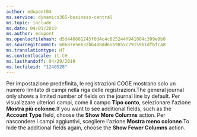 ```yaml
---
author: edupont04
ms.service: dynamics365-business-central
ms.topic: include
ms.date: 04/01/2019
ms.author: edupont
ms.openlocfilehash: d5d446601245f0d4c4c825244f941084c399e0b0
ms.sourcegitcommit: 60b87e5eb32bb408dd65b9855c29159b1dfbfca8
ms.translationtype: HT
ms.contentlocale: it-CH
ms.lasthandoff: 04/29/2019
ms.locfileid: "1240528"
---
```

<span data-ttu-id="9f26f-101">Per impostazione predefinita, le registrazioni COGE mostrano solo un numero limitato di campi nella riga delle registrazioni.</span><span class="sxs-lookup"><span data-stu-id="9f26f-101">The general journal only shows a limited number of fields on the journal line by default.</span></span> <span data-ttu-id="9f26f-102">Per visualizzare ulteriori campi, come il campo **Tipo conto**, selezionare l'azione **Mostra più colonne**.</span><span class="sxs-lookup"><span data-stu-id="9f26f-102">If you want to see additional fields, such as the **Account Type** field, choose the **Show More Columns** action.</span></span> <span data-ttu-id="9f26f-103">Per nascondere i campi aggiuntivi, scegliere l'azione **Mostra meno colonne**.</span><span class="sxs-lookup"><span data-stu-id="9f26f-103">To hide the additional fields again, choose the **Show Fewer Columns** action.</span></span>  
